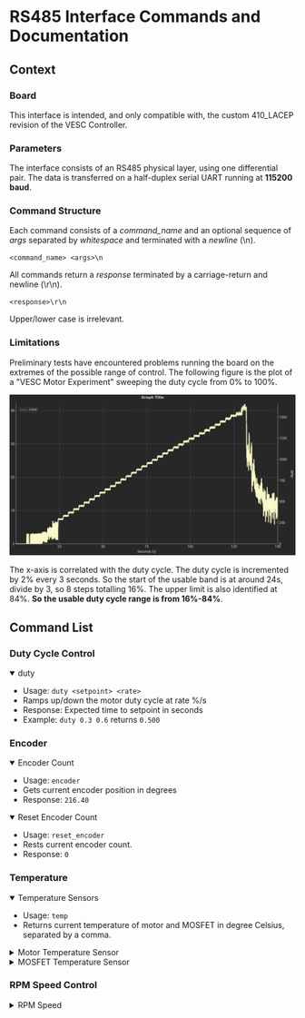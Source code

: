 # RS485 Interface Commands and Documentation

## Context
### Board
This interface is intended, and only compatible with, the custom 410_LACEP revision of the VESC Controller.

### Parameters
The interface consists of an RS485 physical layer, using one differential pair. The data is transferred on a half-duplex serial UART running at **115200 baud**. 

### Command Structure
Each command consists of a *command_name* and an optional sequence of *args* separated by *whitespace* and terminated with a *newline* (\\n). 

```
<command_name> <args>\n
```
All commands return a *response* terminated by a carriage-return and newline (\\r\\n).
```
<response>\r\n
```
Upper/lower case is irrelevant.

### Limitations
Preliminary tests have encountered problems running the board on the extremes of the possible range of control.
The following figure is the plot of a "VESC Motor Experiment" sweeping the duty cycle from 0% to 100%.

![range-test](assets/ensaio_dutycycle.png)

The x-axis is correlated with the duty cycle. The duty cycle is incremented by 2% every 3 seconds. So the start of the usable band is at around 24s, divide by 3, so 8 steps totalling 16%. The upper limit is also identified at 84%. **So the usable duty cycle range is from 16%-84%**.   

## Command List
### Duty Cycle Control
<details open>
    <summary>
        duty 
    </summary>

- Usage: `duty <setpoint> <rate>`
- Ramps up/down the motor duty cycle at rate %/s
- Response: Expected time to setpoint in seconds
- Example: `duty 0.3 0.6` returns `0.500`
</details>

### Encoder
<details open>
    <summary>
        Encoder Count
    </summary>

- Usage: `encoder`
- Gets current encoder position in degrees
- Response: `216.40`
</details>

<details open>
    <summary>
        Reset Encoder Count
    </summary>

- Usage: `reset_encoder`
- Rests current encoder count.
- Response: `0`
</details>

### Temperature
<details open>
    <summary>
        Temperature Sensors
    </summary>

- Usage: `temp`
- Returns current temperature of motor and MOSFET in degree Celsius, separated by a comma.
</details>

<details>
    <summary>
        Motor Temperature Sensor
    </summary>

- Usage: `temp_motor`
- Returns only the motor temperature in degree Celsius.
</details>

<details>
    <summary>
        MOSFET Temperature Sensor
    </summary>

- Usage: `temp_mosfet`
- Returns only the MOSFET temperature in degree Celsius.
</details>

### RPM Speed Control
<details>
    <summary>
        RPM Speed 
    </summary>

- Usage: `rpm <setpoint> <rate>`
- Alternative: `speed <setpoint> <rate>`
- Ramps up/down the motor duty cycle at rate rad/s^2
- Response: Expected time to setpoint in seconds
- Note that the RPM Control loop is also subject to a limited usable range 
     and throughout testing it was less than the duty cycle control. So **this interface is not recommended**
</details>
